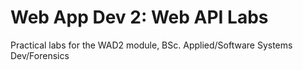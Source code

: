 # Web App Dev 2: Web API Labs

Practical labs for the WAD2 module, BSc. Applied/Software Systems Dev/Forensics  






